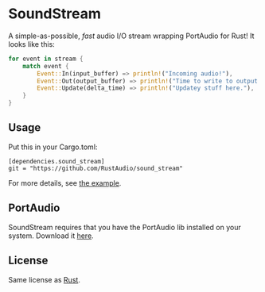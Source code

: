 
SoundStream
===========

A simple-as-possible, *fast* audio I/O stream wrapping PortAudio for Rust! It looks like this:

```Rust
for event in stream {
    match event {
        Event::In(input_buffer) => println!("Incoming audio!"),
        Event::Out(output_buffer) => println!("Time to write to output!"),
        Event::Update(delta_time) => println!("Updatey stuff here."),
    }
}
```


Usage
-----

Put this in your Cargo.toml:

```
[dependencies.sound_stream]
git = "https://github.com/RustAudio/sound_stream"
```

For more details, see [the example](https://github.com/RustAudio/sound_stream/blob/master/examples/test.rs#L1).

PortAudio
---------

SoundStream requires that you have the PortAudio lib installed on your system. Download it [here](http://www.portaudio.com/download.html).

License
-------

Same license as [Rust](https://github.com/rust-lang/rust).

